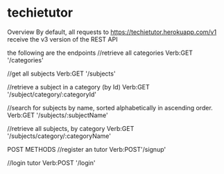 # techietutor
Overview
By default, all requests to https://techietutor.herokuapp.com/v1 receive the v3 version of the REST API

the following are the endpoints
//retrieve all categories
    Verb:GET '/categories'

//get all subjects
    Verb:GET '/subjects'

//retrieve a subject in a category (by Id)
    Verb:GET '/subject/category/:categoryId'

//search for subjects by name, sorted alphabetically in ascending order.
    Verb:GET '/subjects/:subjectName'

//retrieve all subjects, by category
    Verb:GET '/subjects/category/:categoryName'

POST METHODS
//register an tutor
Verb:POST'/signup'

//login tutor
Verb:POST '/login'

